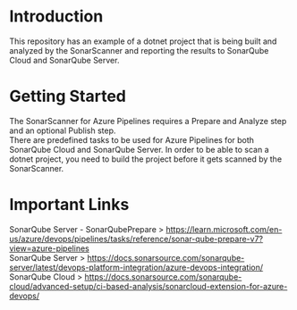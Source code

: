 # Introduction 
This repository has an example of a dotnet project that is being built and analyzed by the SonarScanner and reporting the results to SonarQube Cloud and SonarQube Server. 

# Getting Started
The SonarScanner for Azure Pipelines requires a Prepare and Analyze step and an optional Publish step.  
There are predefined tasks to be used for Azure Pipelines for both SonarQube Cloud and SonarQube Server.
In order to be able to scan a dotnet project, you need to build the project before it gets scanned by the SonarScanner. 

# Important Links  
SonarQube Server - SonarQubePrepare > https://learn.microsoft.com/en-us/azure/devops/pipelines/tasks/reference/sonar-qube-prepare-v7?view=azure-pipelines  
SonarQube Server > https://docs.sonarsource.com/sonarqube-server/latest/devops-platform-integration/azure-devops-integration/  
SonarQube Cloud > https://docs.sonarsource.com/sonarqube-cloud/advanced-setup/ci-based-analysis/sonarcloud-extension-for-azure-devops/  

